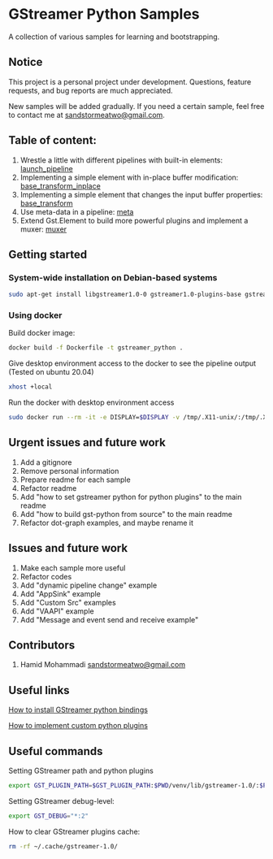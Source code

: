# GStreamer Python Samples

A collection of various samples for learning and bootstrapping.

## Notice

This project is a personal project under development. Questions, feature requests, and bug reports are much appreciated.

New samples will be added gradually. If you need a certain sample, feel free to contact me at <sandstormeatwo@gmail.com>.

## Table of content:
1. Wrestle a little with different pipelines with built-in elements: [launch_pipeline](launch_pipeline)
2. Implementing a simple element with in-place buffer modification: [base_transform_inplace](base_transform_inplace)
3. Implementing a simple element that changes the input buffer properties: [base_transform](base_transform)
4. Use meta-data in a pipeline: [meta](meta)
5. Extend Gst.Element to build more powerful plugins and implement a muxer: [muxer](muxer)


## Getting started

### System-wide installation on Debian-based systems

```bash
sudo apt-get install libgstreamer1.0-0 gstreamer1.0-plugins-base gstreamer1.0-plugins-good gstreamer1.0-plugins-bad gstreamer1.0-plugins-ugly gstreamer1.0-libav gstreamer1.0-doc gstreamer1.0-tools gstreamer1.0-x gstreamer1.0-alsa gstreamer1.0-gl gstreamer1.0-gtk3 gstreamer1.0-qt5 gstreamer1.0-pulseaudio
```


### Using docker

Build docker image:

```bash
docker build -f Dockerfile -t gstreamer_python .
```

Give desktop environment access to the docker to see the pipeline output (Tested on ubuntu 20.04)

```bash
xhost +local
```

Run the docker with desktop environment access

```bash
sudo docker run --rm -it -e DISPLAY=$DISPLAY -v /tmp/.X11-unix/:/tmp/.X11-unix gstreamer:python /bin/bash
```


## Urgent issues and future work
1. Add a gitignore
2. Remove personal information
3. Prepare readme for each sample
4. Refactor readme
5. Add "how to set gstreamer python for python plugins" to the main readme
6. Add "how to build gst-python from source" to the main readme
7. Refactor dot-graph examples, and maybe rename it


## Issues and future work
1. Make each sample more useful
2. Refactor codes
3. Add "dynamic pipeline change" example
4. Add "AppSink" example
5. Add "Custom Src" examples
6. Add "VAAPI" example
7. Add "Message and event send and receive example"


## Contributors

1. Hamid Mohammadi <sandstormeatwo@gmail.com>


## Useful links

[How to install GStreamer python bindings](http://lifestyletransfer.com/how-to-install-gstreamer-python-bindings/)

[How to implement custom python plugins](http://lifestyletransfer.com/how-to-write-gstreamer-plugin-with-python/)


## Useful commands

Setting GStreamer path and python plugins

```bash
export GST_PLUGIN_PATH=$GST_PLUGIN_PATH:$PWD/venv/lib/gstreamer-1.0/:$PWD/gst/
```

Setting GStreamer debug-level:

```bash
export GST_DEBUG="*:2"
```

How to clear GStreamer plugins cache:

```bash
rm -rf ~/.cache/gstreamer-1.0/
```
